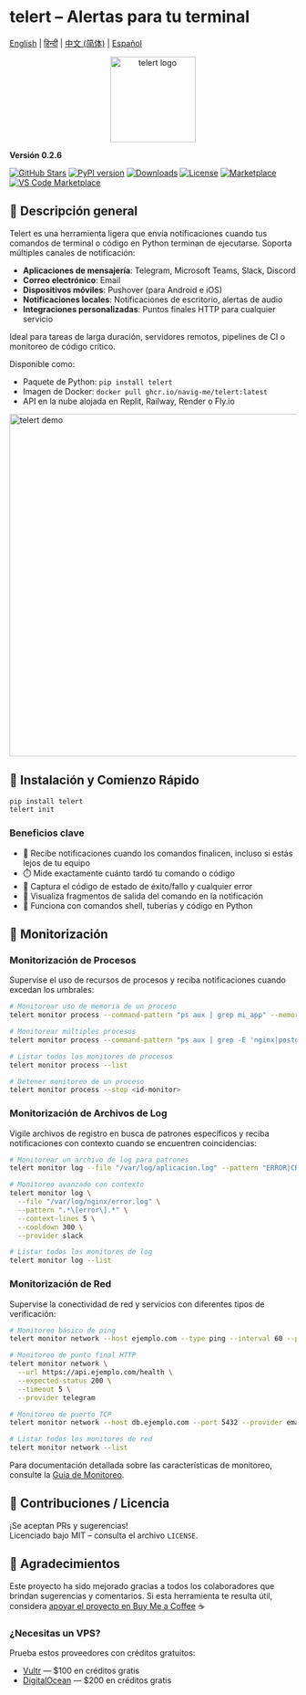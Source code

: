 
# telert – Alertas para tu terminal

[English](README.md) | [हिन्दी](README.hi.md) | [中文 (简体)](README.zh-CN.md) | [Español](README.es.md)

<p align="center">
  <img src="https://github.com/navig-me/telert/raw/main/telert.png" alt="telert logo" width="150">
</p>

**Versión 0.2.6**

[![GitHub Stars](https://img.shields.io/github/stars/navig-me/telert?style=social)](https://github.com/navig-me/telert/stargazers)
[![PyPI version](https://img.shields.io/pypi/v/telert)](https://pypi.org/project/telert/)
[![Downloads](https://static.pepy.tech/personalized-badge/telert?period=month&units=international_system&left_color=grey&right_color=blue&left_text=downloads)](https://pepy.tech/project/telert)
[![License](https://img.shields.io/github/license/navig-me/telert)](https://github.com/navig-me/telert/blob/main/docs/LICENSE)
[![Marketplace](https://img.shields.io/badge/GitHub%20Marketplace-Use%20this%20Action-blue?logo=github)](https://github.com/marketplace/actions/telert-run)
[![VS Code Marketplace](https://vsmarketplacebadges.dev/version/Navig.telert-vscode.svg?subject=VS%20Code%20Marketplace&style=flat-square)](https://marketplace.visualstudio.com/items?itemName=Navig.telert-vscode)

## 📱 Descripción general

Telert es una herramienta ligera que envía notificaciones cuando tus comandos de terminal o código en Python terminan de ejecutarse. Soporta múltiples canales de notificación:

- **Aplicaciones de mensajería**: Telegram, Microsoft Teams, Slack, Discord
- **Correo electrónico**: Email
- **Dispositivos móviles**: Pushover (para Android e iOS)
- **Notificaciones locales**: Notificaciones de escritorio, alertas de audio
- **Integraciones personalizadas**: Puntos finales HTTP para cualquier servicio

Ideal para tareas de larga duración, servidores remotos, pipelines de CI o monitoreo de código crítico.

Disponible como:
- Paquete de Python: `pip install telert`
- Imagen de Docker: `docker pull ghcr.io/navig-me/telert:latest`
- API en la nube alojada en Replit, Railway, Render o Fly.io

<img src="https://github.com/navig-me/telert/raw/main/docs/telert-demo.svg" alt="telert demo" width="600">

## 🚀 Instalación y Comienzo Rápido

```bash
pip install telert
telert init
```

### Beneficios clave

- 📱 Recibe notificaciones cuando los comandos finalicen, incluso si estás lejos de tu equipo
- ⏱️ Mide exactamente cuánto tardó tu comando o código
- 🚦 Captura el código de estado de éxito/fallo y cualquier error
- 📃 Visualiza fragmentos de salida del comando en la notificación
- 🔄 Funciona con comandos shell, tuberías y código en Python


## 🚦 Monitorización

### Monitorización de Procesos

Supervise el uso de recursos de procesos y reciba notificaciones cuando excedan los umbrales:

```bash
# Monitorear uso de memoria de un proceso
telert monitor process --command-pattern "ps aux | grep mi_app" --memory-threshold 2G

# Monitorear múltiples procesos
telert monitor process --command-pattern "ps aux | grep -E 'nginx|postgres'" --cpu-threshold 80

# Listar todos los monitores de procesos
telert monitor process --list

# Detener monitoreo de un proceso
telert monitor process --stop <id-monitor>
```

### Monitorización de Archivos de Log

Vigile archivos de registro en busca de patrones específicos y reciba notificaciones con contexto cuando se encuentren coincidencias:

```bash
# Monitorear un archivo de log para patrones
telert monitor log --file "/var/log/aplicacion.log" --pattern "ERROR|CRITICO" --provider telegram

# Monitoreo avanzado con contexto
telert monitor log \
  --file "/var/log/nginx/error.log" \
  --pattern ".*\[error\].*" \
  --context-lines 5 \
  --cooldown 300 \
  --provider slack

# Listar todos los monitores de log
telert monitor log --list
```

### Monitorización de Red

Supervise la conectividad de red y servicios con diferentes tipos de verificación:

```bash
# Monitoreo básico de ping
telert monitor network --host ejemplo.com --type ping --interval 60 --provider slack

# Monitoreo de punto final HTTP
telert monitor network \
  --url https://api.ejemplo.com/health \
  --expected-status 200 \
  --timeout 5 \
  --provider telegram

# Monitoreo de puerto TCP
telert monitor network --host db.ejemplo.com --port 5432 --provider email

# Listar todos los monitores de red
telert monitor network --list
```

Para documentación detallada sobre las características de monitoreo, consulte la [Guía de Monitoreo](https://github.com/navig-me/telert/blob/main/docs/MONITORING.md).

## 🤝 Contribuciones / Licencia

¡Se aceptan PRs y sugerencias!  
Licenciado bajo MIT – consulta el archivo `LICENSE`.

## 👏 Agradecimientos

Este proyecto ha sido mejorado gracias a todos los colaboradores que brindan sugerencias y comentarios. Si esta herramienta te resulta útil, considera [apoyar el proyecto en Buy Me a Coffee](https://www.buymeacoffee.com/mihirk) ☕

### ¿Necesitas un VPS?

Prueba estos proveedores con créditos gratuitos:

- [Vultr](https://www.vultr.com/?ref=9752934-9J) — $100 en créditos gratis
- [DigitalOcean](https://m.do.co/c/cdf2b5a182f2) — $200 en créditos gratis
